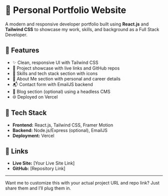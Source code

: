 # 💼 Personal Portfolio Website

A modern and responsive developer portfolio built using **React.js** and **Tailwind CSS** to showcase my work, skills, and background as a Full Stack Developer.

## 🚀 Features
- ✨ Clean, responsive UI with Tailwind CSS
- 📂 Project showcase with live links and GitHub repos
- 🧠 Skills and tech stack section with icons
- 📝 About Me section with personal and career details
- 📬 Contact form with EmailJS backend
- 📰 Blog section (optional) using a headless CMS
- 🌐 Deployed on Vercel

## 🔧 Tech Stack
- **Frontend:** React.js, Tailwind CSS, Framer Motion
- **Backend:** Node.js/Express (optional), EmailJS
- **Deployment:** Vercel

## 📎 Links
- **Live Site:** [Your Live Site Link]
- **GitHub:** [Repository Link]

---

Want me to customize this with your actual project URL and repo link? Just share them and I’ll plug them in.

